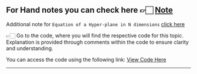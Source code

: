 For Hand notes you can check here 👉🏻 [Note](https://drive.google.com/file/d/1rdeXhQZpS66lztattoxmcynTckFTrNOs/view?usp=drive_link)
---
Additional note for 
```Equation of a Hyper-plane in N dimensions``` [click here]()


👉🏻 Go to the code, where you will find the respective code for this topic. Explanation is provided through comments within the code to ensure clarity and understanding.

You can access the code using the following link:
[View Code Here](https://github.com/AbuTaher003/Machine-Learning-ML/blob/main/Code/53_Multiple_Linear_Regression%20%7C%20Geometric%20Intuition%20%26%20Code.ipynb)

---
